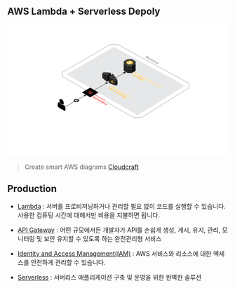 ## AWS Lambda + Serverless Depoly

![](./lambda-serverless-depoly.png)

> Create smart AWS diagrams [Cloudcraft](https://cloudcraft.co/)

## Production

* [Lambda](https://aws.amazon.com/ko/lambda/) : 서버를 프로비저닝하거나 관리할 필요 없이 코드를 실행할 수 있습니다. 사용한 컴퓨팅 시간에 대해서만 비용을 지불하면 됩니다.

* [API Gateway](https://aws.amazon.com/ko/api-gateway/) : 어떤 규모에서든 개발자가 API를 손쉽게 생성, 게시, 유지, 관리, 모니터링 및 보안 유지할 수 있도록 하는 완전관리형 서비스

* [Identity and Access Management(IAM)](https://aws.amazon.com/ko/iam/) : AWS 서비스와 리소스에 대한 액세스를 안전하게 관리할 수 있습니다.

* [Serverless](https://serverless.com/) : 서버리스 애플리케이션 구축 및 운영을 위한 완벽한 솔루션
